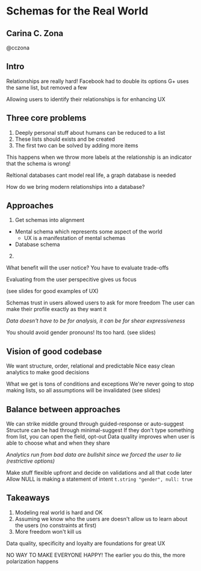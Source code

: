 # Schemas for the Real World
## Carina C. Zona
@cczona

## Intro
Relationships are really hard!
Facebook had to double its options
G+ uses the same list, but removed a few

Allowing users to identify their relationships is for enhancing UX

## Three core problems

1. Deeply personal stuff about humans can be reduced to a list
2. These lists should exists and be created
3. The first two can be solved by adding more items

This happens when we throw more labels at the relationship is an indicator that the schema is wrong!

Reltional databases cant model real life, a graph database is needed

How do we bring modern relationships into a database?

## Approaches

1. Get schemas into alignment
  * Mental schema which represents some aspect of the world
    * UX is a manifestation of mental schemas
  * Database schema
2. 

What benefit will the user notice?
You have to evaluate trade-offs

Evaluating from the user perspecitive gives us focus

(see slides for good examples of UX)

Schemas trust in users allowed users to ask for more freedom
The user can make their profile exactly as they want it

*Data doesn't have to be for analysis, it can be for shear expressiveness*

You should avoid gender pronouns! Its too hard. (see slides)

## Vision of good codebase
We want structure, order, relational and predictable
Nice easy clean analytics to make good decisions

What we get is tons of conditions and exceptions
We're never going to stop making lists, so all assumptions will be invalidated
(see slides)

## Balance between approaches
We can strike middle ground through guided-response or auto-suggest
Structure can be had through minimal-suggest 
  If they don't type something from list, you can open the field, opt-out
  Data quality improves when user is able to choose what and when they share

*Analytics run from bad data are bullshit since we forced the user to lie (restrictive options)*

Make stuff flexible upfront and decide on validations and all that code later
Allow NULL is making a statement of intent
`t.string "gender", null: true`

## Takeaways
1. Modeling real world is hard and OK
2. Assuming we know who the users are doesn't allow us to learn about the users (no constraints at first)
3. More freedom won't kill us
  
Data quality, specificity and loyalty are foundations for great UX


NO WAY TO MAKE EVERYONE HAPPY!
The earlier you do this, the more polarization happens















